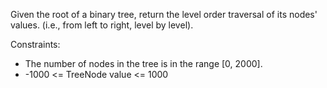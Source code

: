 Given the root of a binary tree, return the level order traversal of its nodes' values. (i.e., from left to right, level by level).

Constraints:

* The number of nodes in the tree is in the range [0, 2000].
* -1000 <= TreeNode value <= 1000
